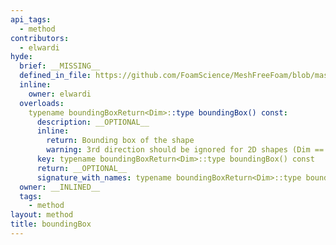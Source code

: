 ```yaml
---
api_tags:
  - method
contributors:
  - elwardi
hyde:
  brief: __MISSING__
  defined_in_file: https://github.com/FoamScience/MeshFreeFoam/blob/master/src/meshfree/https:/github.com/FoamScience/MeshFreeFoam/blob/master/src/meshfree/https:/github.com/FoamScience/MeshFreeFoam/blob/master/src/meshfree/https:/github.com/FoamScience/MeshFreeFoam/blob/master/src/meshfree/https:/github.com/FoamScience/MeshFreeFoam/blob/master/src/meshfree/https:/github.com/FoamScience/MeshFreeFoam/blob/master/src/meshfree/https:/github.com/FoamScience/MeshFreeFoam/blob/master/src/meshfree/https:/github.com/FoamScience/MeshFreeFoam/blob/master/src/meshfree/shapes/basicShape/basicShape.H
  inline:
    owner: elwardi
  overloads:
    typename boundingBoxReturn<Dim>::type boundingBox() const:
      description: __OPTIONAL__
      inline:
        return: Bounding box of the shape
        warning: 3rd direction should be ignored for 2D shapes (Dim == 2).
      key: typename boundingBoxReturn<Dim>::type boundingBox() const
      return: __OPTIONAL__
      signature_with_names: typename boundingBoxReturn<Dim>::type boundingBox() const
  owner: __INLINED__
  tags:
    - method
layout: method
title: boundingBox
---
```

